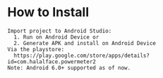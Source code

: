# How to Install
<pre><code>Import project to Android Studio:
  1. Run on Android Device or
  2. Generate APK and install on Android Device
Via the playstore:
  https://play.google.com/store/apps/details?id=com.halalface.powermeter2
Note: Android 6.0+ supported as of now.
</code></pre>
